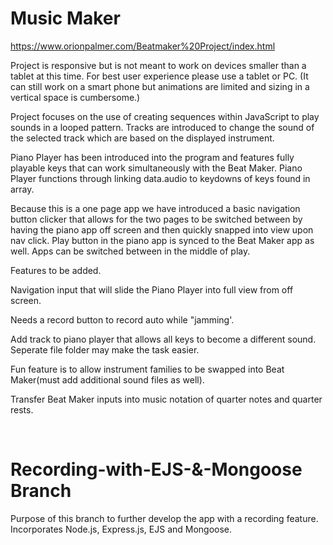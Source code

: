 # Music Maker

https://www.orionpalmer.com/Beatmaker%20Project/index.html

Project is responsive but is not meant to work on devices smaller than a tablet at this time. For best user experience please use a tablet or PC. (It can still work on a smart phone but animations are limited and sizing in a vertical space is cumbersome.)

Project focuses on the use of creating sequences within JavaScript to play sounds in a looped pattern. Tracks are introduced to change the sound of the selected track which are based on the displayed instrument.

Piano Player has been introduced into the program and features fully playable keys that can work simultaneously with the Beat Maker. Piano Player functions through linking data.audio to keydowns of keys found in array.

Because this is a one page app we have introduced a basic navigation button clicker that allows for the two pages to be switched between by having the piano app off screen and then quickly snapped into view upon nav click. Play button in the piano app is synced to the Beat Maker app as well. Apps can be switched between in the middle of play.

Features to be added.

Navigation input that will slide the Piano Player into full view from off screen.

Needs a record button to record auto while "jamming'.

Add track to piano player that allows all keys to become a different sound. Seperate file folder may make the task easier.

Fun feature is to allow instrument families to be swapped into Beat Maker(must add additional sound files as well).

Transfer Beat Maker inputs into music notation of quarter notes and quarter rests.

<br>

# Recording-with-EJS-&-Mongoose Branch
Purpose of this branch to further develop the app with a recording feature. Incorporates Node.js, Express.js, EJS and Mongoose.

